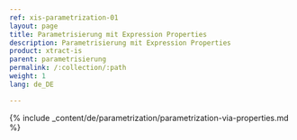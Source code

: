 ```yaml
---
ref: xis-parametrization-01
layout: page
title: Parametrisierung mit Expression Properties
description: Parametrisierung mit Expression Properties
product: xtract-is
parent: parametrisierung
permalink: /:collection/:path
weight: 1
lang: de_DE

---
```


{% include _content/de/parametrization/parametrization-via-properties.md  %}
